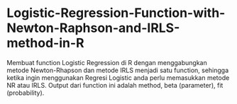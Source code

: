 # Logistic-Regression-Function-with-Newton-Raphson-and-IRLS-method-in-R
Membuat function Logistic Regression di R dengan menggabungkan metode Newton-Rhapson dan metode IRLS menjadi satu function, sehingga ketika ingin menggunakan Regresi Logistic anda perlu memasukkan metode NR atau IRLS. Output dari function ini adalah method, beta (parameter), fit (probability).
